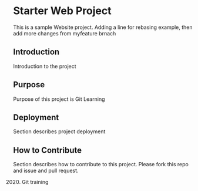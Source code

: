 # Starter Web Project

This is a sample Website project. Adding a line for rebasing example, then add more changes from myfeature brnach

## Introduction

Introduction to the project

## Purpose

Purpose of this project is Git Learning

## Deployment

Section describes project deployment

## How to Contribute

Section describes how to contribute to this project. Please fork this repo and issue and pull request.

2020. Git training